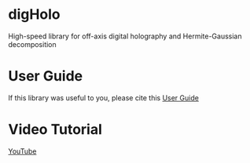 # digHolo
High-speed library for off-axis digital holography and Hermite-Gaussian decomposition
# User Guide
If this library was useful to you, please cite this [User Guide](https://arxiv.org/abs/2204.02348) <br>
# Video Tutorial
[YouTube](https://youtu.be/rQMfWO2MQJQ)

